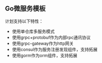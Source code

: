 ## Go微服务模板

计划支持以下特性：

- 使用单仓库多服务模式
- 使用grpc+protobuf作为内部rpc通讯协议
- 使用grpc-gateway作为http网关
- 使用consul作为服务注册发现组件，支持拓展
- 使用gorm作为orm组件，支持拓展
